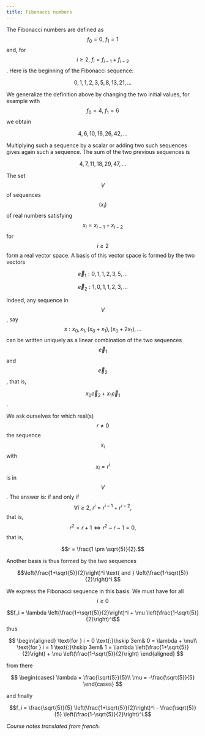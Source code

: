 ```yaml
---
title: Fibonacci numbers
---
```


The Fibonacci numbers are defined as $$f_0 = 0,\ f_1 = 1$$ and, for $$i \ge
2,\ f_i = f_{i-1} + f_{i-2}$$. Here is the beginning of the Fibonacci sequence:

$$0, 1, 1, 2, 3, 5, 8, 13, 21, \ldots$$

We generalize the definition above by changing the two initial values, for
example with $$f_0 = 4,\ f_1 = 6$$ we obtain

$$4, 6, 10, 16, 26, 42, \ldots$$

Multiplying such a sequence by a scalar or adding two such sequences gives
again such a sequence. The sum of the two previous sequences is

$$4, 7, 11, 18, 29, 47, \ldots$$

The set $$V$$ of sequences $$(x_i)$$ of real numbers satisfying
$$x_i = x_{i-1} + x_{i-2}$$ for $$i \ge 2$$ form a real vector space. A
basis of this vector space is formed by the two vectors

$$\vec{e}_1: 0, 1 , 1, 2, 3, 5, \ldots$$

$$\vec{e}_2: 1, 0 , 1, 1, 2, 3, \ldots$$

Indeed, any sequence in $$V$$, say
$$s: x_0, x_1, (x_0 + x_1), (x_0 + 2 x_1), \ldots$$
can be written uniquely as a linear combination of the two sequences
$$\vec{e}_1$$ and $$\vec{e}_2$$, that is,

$$x_0 \vec{e}_2 + x_1 \vec{e}_1$$.

We ask ourselves for which real(s) $$r \neq 0 $$ the sequence $$x_i$$
with $$x_i = r^i$$ is in $$V$$. The answer is: if and only if
$$\forall i \ge 2,\ r^i = r^{i-1} + r^{i-2},$$
that is,
$$r^2 = r + 1 \iff r^2 - r - 1 = 0,$$
that is,

$$r = \frac{1 \pm \sqrt{5}}{2}.$$

Another basis is thus formed by the two sequences

$$\left(\frac{1+\sqrt{5}}{2}\right)^i \text{ and } \left(\frac{1-\sqrt{5}}{2}\right)^i.$$

We express the Fibonacci sequence in this basis. We must have for all $$i \ge
0$$

$$f_i = \lambda \left(\frac{1+\sqrt{5}}{2}\right)^i + \mu \left(\frac{1-\sqrt{5}}{2}\right)^i$$
thus

$$
\begin{aligned}
\text{for } i = 0 \text{:}\hskip 3em& 0 = \lambda + \mu\\
\text{for } i = 1 \text{:}\hskip 3em& 1 = \lambda \left(\frac{1+\sqrt{5}}{2}\right) + \mu \left(\frac{1-\sqrt{5}}{2}\right)
\end{aligned}
$$

from there

$$
\begin{cases}
\lambda = \frac{\sqrt{5}}{5}\\
\mu = -\frac{\sqrt{5}}{5}
\end{cases}
$$

and finally

$$f_i = \frac{\sqrt{5}}{5} \left(\frac{1+\sqrt{5}}{2}\right)^i - \frac{\sqrt{5}}{5} \left(\frac{1-\sqrt{5}}{2}\right)^i.$$

*Course notes translated from french.*
